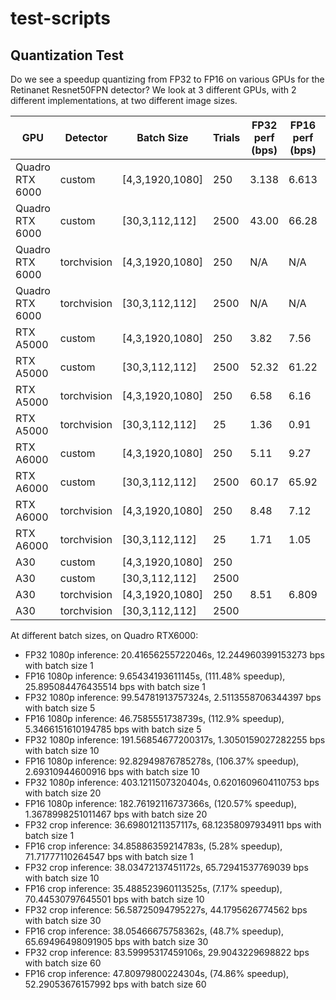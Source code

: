 # test-scripts

## Quantization Test
Do we see a speedup quantizing from FP32 to FP16 on various GPUs for the Retinanet Resnet50FPN detector? We look at 3 different GPUs, with 2 different implementations, at two different image sizes.

| GPU | Detector | Batch Size | Trials | FP32 perf (bps) | FP16 perf (bps) | Speedup |
| --- | -------- | ---------- | ------ | ---------------- | ---------------- | ------- |
| Quadro RTX 6000 | custom      | [4,3,1920,1080] | 250  | 3.138 | 6.613 | +110.7% |
| Quadro RTX 6000 | custom      | [30,3,112,112]  | 2500 | 43.00 | 66.28 | +42.68%  |
| Quadro RTX 6000 | torchvision | [4,3,1920,1080] | 250  | N/A  | N/A | N/A |
| Quadro RTX 6000 | torchvision | [30,3,112,112]  | 2500 | N/A  | N/A | N/A |
| RTX A5000       | custom      | [4,3,1920,1080] | 250  | 3.82 | 7.56 | +97.79% |
| RTX A5000       | custom      | [30,3,112,112]  | 2500 | 52.32 | 61.22  | +17.03% |
| RTX A5000       | torchvision | [4,3,1920,1080] | 250  | 6.58 | 6.16  | -6.34% |
| RTX A5000       | torchvision | [30,3,112,112]  | 25 | 1.36 | 0.91 | -33.29% |
| RTX A6000       | custom      | [4,3,1920,1080] | 250  | 5.11 | 9.27 | +81.14% |
| RTX A6000       | custom      | [30,3,112,112]  | 2500 | 60.17 | 65.92 | +9.57% |
| RTX A6000       | torchvision | [4,3,1920,1080] | 250  | 8.48  | 7.12 | -16.04% |
| RTX A6000       | torchvision | [30,3,112,112]  | 25 | 1.71 | 1.05 | -38.55% |
| A30             | custom      | [4,3,1920,1080] | 250  | | | |
| A30             | custom      | [30,3,112,112]  | 2500 | | | |
| A30             | torchvision | [4,3,1920,1080] | 250  | 8.51  | 6.809 | -20.02% |
| A30             | torchvision | [30,3,112,112]  | 2500 |  | | |

At different batch sizes, on Quadro RTX6000:
- FP32 1080p inference:  20.41656255722046s, 12.244960399153273 bps with batch size 1
- FP16 1080p inference: 9.65434193611145s, (111.48% speedup), 25.895084476435514 bps with batch size 1
- FP32 1080p inference:  99.54781913757324s, 2.5113558706344397 bps with batch size 5
- FP16 1080p inference: 46.7585551738739s, (112.9% speedup), 5.3466151610194785 bps with batch size 5
- FP32 1080p inference:  191.56854677200317s, 1.3050159027282255 bps with batch size 10
- FP16 1080p inference: 92.82949876785278s, (106.37% speedup), 2.69310944600916 bps with batch size 10
- FP32 1080p inference:  403.1211507320404s, 0.6201609604110753 bps with batch size 20
- FP16 1080p inference: 182.76192116737366s, (120.57% speedup), 1.3678998251011467 bps with batch size 20
- FP32 crop inference: 36.69801211357117s, 68.12358097934911 bps with batch size 1
- FP16 crop inference: 34.85886359214783s, (5.28% speedup), 71.71777110264547 bps with batch size 1
- FP32 crop inference: 38.03472137451172s, 65.72941537769039 bps with batch size 10
- FP16 crop inference: 35.488523960113525s, (7.17% speedup), 70.44530797645501 bps with batch size 10
- FP32 crop inference: 56.58725094795227s, 44.1795626774562 bps with batch size 30
- FP16 crop inference: 38.05466675758362s, (48.7% speedup), 65.69496498091905 bps with batch size 30
- FP32 crop inference: 83.59995317459106s, 29.9043229698822 bps with batch size 60
- FP16 crop inference: 47.80979800224304s, (74.86% speedup), 52.29053676157992 bps with batch size 60
